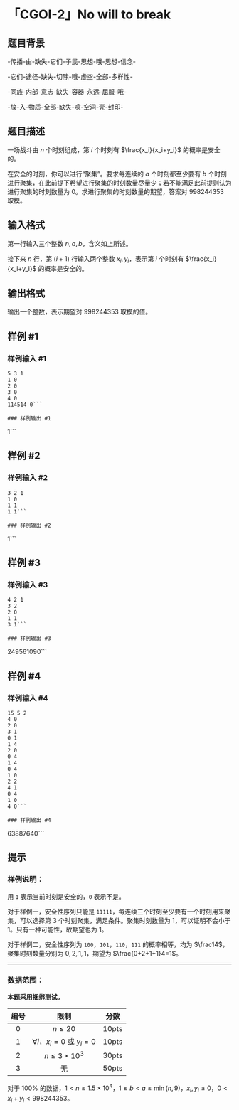 # 「CGOI-2」No will to break

## 题目背景

-传播-由-缺失-它们-子民-思想-哦-思想-信念-

-它们-途径-缺失-切除-哦-虚空-全部-多样性-

-同族-内部-意志-缺失-容器-永远-屈服-哦-

-放-入-物质-全部-缺失-噫-空洞-壳-封印-

## 题目描述

一场战斗由 $n$ 个时刻组成，第 $i$ 个时刻有 $\frac{x_i}{x_i+y_i}$ 的概率是安全的。

在安全的时刻，你可以进行“聚集”。要求每连续的 $a$ 个时刻都至少要有 $b$ 个时刻进行聚集，在此前提下希望进行聚集的时刻数量尽量少；若不能满足此前提则认为进行聚集的时刻数量为 $0$。求进行聚集的时刻数量的期望，答案对 $998244353$ 取模。

## 输入格式

第一行输入三个整数 $n,a,b$，含义如上所述。

接下来 $n$ 行，第 $(i+1)$ 行输入两个整数 $x_i,y_i$，表示第 $i$ 个时刻有 $\frac{x_i}{x_i+y_i}$ 的概率是安全的。

## 输出格式

输出一个整数，表示期望对 $998244353$ 取模的值。

## 样例 #1

### 样例输入 #1
```
5 3 1
1 0
2 0
3 0
4 0
114514 0```

### 样例输出 #1

```
1```

## 样例 #2

### 样例输入 #2
```
3 2 1
1 0
1 1
1 1```

### 样例输出 #2

```
1```

## 样例 #3

### 样例输入 #3
```
4 2 1
3 2
2 0
1 1
3 1```

### 样例输出 #3

```
249561090```

## 样例 #4

### 样例输入 #4
```
15 5 2
4 0
2 0
3 1
0 1
1 4
2 0
0 4
1 4
0 4
1 0
2 2
4 1
0 4
1 0
4 0```

### 样例输出 #4

```
63887640```

## 提示

### 样例说明：

用 `1` 表示当前时刻是安全的，`0` 表示不是。

对于样例一，安全性序列只能是 `11111`，每连续三个时刻至少要有一个时刻用来聚集，可以选择第 $3$ 个时刻聚集，满足条件。聚集时刻数量为 $1$，可以证明不会小于 $1$。只有一种可能性，故期望也为 $1$。

对于样例二，安全性序列为 `100`，`101`，`110`，`111` 的概率相等，均为 $\frac14$，聚集时刻数量分别为 $0,2,1,1$，期望为 $\frac{0+2+1+1}4=1$。

---

### 数据范围：

**本题采用捆绑测试。**

| 编号| 限制 | 分数 |
| :-: | :-: | :-: |
| 0 | $n\le20$ | 10pts |
| 1 | $\forall i$，$x_i=0$ 或 $y_i=0$ | 10pts |
| 2 | $n\le3\times 10^3$ | 30pts |
| 3 | 无 | 50pts |

对于 $100\%$ 的数据，$1<n\le1.5\times10^4$，$1\le b<a\le\min(n,9)$，$x_i,y_i\ge0$，$0<x_i+y_i<998244353$。
